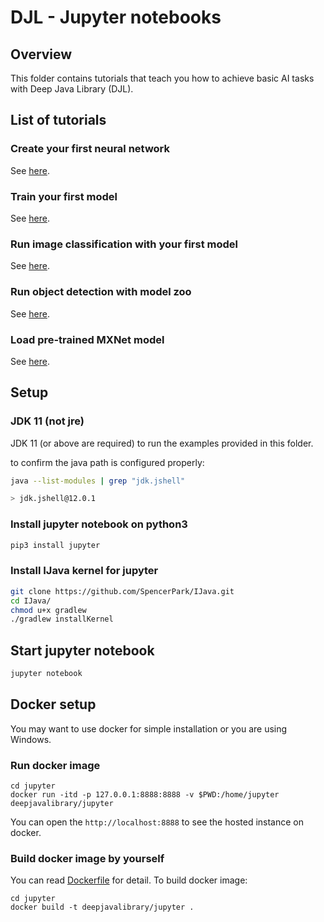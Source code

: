 # DJL - Jupyter notebooks

## Overview

This folder contains tutorials that teach you how to achieve basic AI tasks with Deep Java Library (DJL).

## List of tutorials

### Create your first neural network

See [here](create_your_first_network.ipynb).

### Train your first model

See [here](train_your_first_model.ipynb).

### Run image classification with your first model

See [here](image_classification_with_your_model.ipynb).

### Run object detection with model zoo

See [here](object_detection_with_model_zoo.ipynb).

### Load pre-trained MXNet model

See [here](load_mxnet_model.ipynb).

## Setup

### JDK 11 (not jre)

JDK 11 (or above are required) to run the examples provided in this folder.

to confirm the java path is configured properly:

```bash
java --list-modules | grep "jdk.jshell"

> jdk.jshell@12.0.1
```

### Install jupyter notebook on python3

```bash
pip3 install jupyter
```

### Install IJava kernel for jupyter

```bash
git clone https://github.com/SpencerPark/IJava.git
cd IJava/
chmod u+x gradlew
./gradlew installKernel
```

## Start jupyter notebook

```bash
jupyter notebook
```

## Docker setup

You may want to use docker for simple installation or you are using Windows.

### Run docker image

```
cd jupyter
docker run -itd -p 127.0.0.1:8888:8888 -v $PWD:/home/jupyter deepjavalibrary/jupyter
```

You can open the `http://localhost:8888` to see the hosted instance on docker.

### Build docker image by yourself

You can read [Dockerfile](Dockerfile) for detail. To build docker image:
```
cd jupyter
docker build -t deepjavalibrary/jupyter .
```

